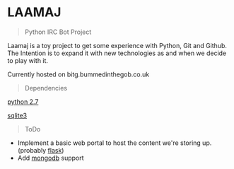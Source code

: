 LAAMAJ
======

>Python IRC Bot Project

Laamaj is a toy project to get some experience with Python, Git and Github.
The Intention is to expand it with new technologies as and when we decide to play with it.

Currently hosted on bitg.bummedinthegob.co.uk

>Dependencies
    
[python 2.7][1]

[sqlite3][2]

>ToDo

 * Implement a basic web portal to host the content we're storing up. (probably [flask][3])
 * Add [mongodb][4] support

[1]: http://www.python.org/
[2]: http://www.sqlite.org/
[3]: http://flask.pocoo.org/
[4]: http://www.mongodb.org/
